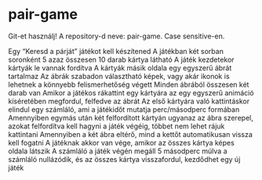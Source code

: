 # pair-game

Git-et használj! A repository-d neve: pair-game. Case sensitive-en.

Egy “Keresd a párját” játékot kell készítened
A játékban két sorban soronként 5 azaz összesen 10 darab kártya látható
A játék kezdetekor kártyák le vannak fordítva A kártyák másik oldala egy egyszerű ábrát tartalmaz
Az ábrák szabadon választható képek, vagy akár ikonok is lehetnek a könnyebb felismerhetőség végett
Minden ábrából összesen két darab van
Amikor a játékos rákattint egy kártyára az egy egyszerű animáció kíséretében megfordul, felfedve az ábrát
Az első kártyára való kattintáskor elindul egy számláló, ami a játékidőt mutatja perc/másodperc formában
Amennyiben egymás után két felfordított kártyán ugyanaz az ábra szerepel, azokat felfordítva kell hagyni a játék végéig, többet nem lehet rájuk kattintani
Amennyiben a két ábra eltérő, mind a kettőt automatikusan vissza kell fogatni
A játéknak akkor van vége, amikor az összes kártya képes oldala látszik
A számláló a játék végén megáll
5 másodperc múlva a számláló nullázódik, és az összes kártya visszafordul, kezdődhet egy új játék
